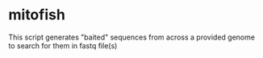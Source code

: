 # mitofish
 This script generates "baited" sequences from across a provided genome to search for them in fastq file(s)
